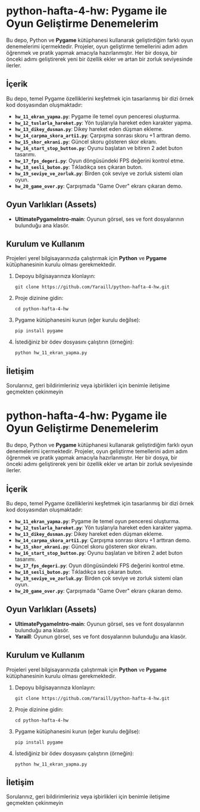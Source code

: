# python-hafta-4-hw: Pygame ile Oyun Geliştirme Denemelerim

Bu depo, Python ve **Pygame** kütüphanesi kullanarak geliştirdiğim farklı oyun denemelerimi içermektedir. Projeler, oyun geliştirme temellerini adım adım öğrenmek ve pratik yapmak amacıyla hazırlanmıştır. Her bir dosya, bir önceki adımı geliştirerek yeni bir özellik ekler ve artan bir zorluk seviyesinde ilerler.

## İçerik

Bu depo, temel Pygame özelliklerini keşfetmek için tasarlanmış bir dizi örnek kod dosyasından oluşmaktadır:

- **`hw_11_ekran_yapma.py`**: Pygame ile temel oyun penceresi oluşturma.
- **`hw_12_tuslarla_hareket.py`**: Yön tuşlarıyla hareket eden karakter yapma.
- **`hw_13_dikey_dusman.py`**: Dikey hareket eden düşman ekleme.
- **`hw_14_carpma_skora_arti1.py`**: Çarpışma sonrası skoru +1 arttıran demo.
- **`hw_15_skor_ekrani.py`**: Güncel skoru gösteren skor ekranı.
- **`hw_16_start_stop_button.py`**: Oyunu başlatan ve bitiren 2 adet buton tasarımı.
- **`hw_17_fps_degeri.py`**: Oyun döngüsündeki FPS değerini kontrol etme.
- **`hw_18_sesli_buton.py`**: Tıkladıkça ses çıkaran buton.
- **`hw_19_seviye_ve_zorluk.py`**: Birden çok seviye ve zorluk sistemi olan oyun.
- **`hw_20_game_over.py`**: Çarpışmada "Game Over" ekranı çıkaran demo.

## Oyun Varlıkları (Assets)

- **UltimatePygameIntro-main**: Oyunun görsel, ses ve font dosyalarının bulunduğu ana klasör.

## Kurulum ve Kullanım

Projeleri yerel bilgisayarınızda çalıştırmak için **Python** ve **Pygame** kütüphanesinin kurulu olması gerekmektedir.

1. Depoyu bilgisayarınıza klonlayın:
    
    `git clone https://github.com/Yaraill/python-hafta-4-hw.git`
    
2. Proje dizinine gidin:
    
    `cd python-hafta-4-hw`
    
3. Pygame kütüphanesini kurun (eğer kurulu değilse):
    
    `pip install pygame`
    
4. İstediğiniz bir ödev dosyasını çalıştırın (örneğin):
    
    `python hw_11_ekran_yapma.py`
    

## İletişim

Sorularınız, geri bildirimleriniz veya işbirlikleri için benimle iletişime geçmekten çekinmeyin

# python-hafta-4-hw: Pygame ile Oyun Geliştirme Denemelerim

Bu depo, Python ve **Pygame** kütüphanesi kullanarak geliştirdiğim farklı oyun denemelerimi içermektedir. Projeler, oyun geliştirme temellerini adım adım öğrenmek ve pratik yapmak amacıyla hazırlanmıştır. Her bir dosya, bir önceki adımı geliştirerek yeni bir özellik ekler ve artan bir zorluk seviyesinde ilerler.

## İçerik

Bu depo, temel Pygame özelliklerini keşfetmek için tasarlanmış bir dizi örnek kod dosyasından oluşmaktadır:

- **`hw_11_ekran_yapma.py`**: Pygame ile temel oyun penceresi oluşturma.
- **`hw_12_tuslarla_hareket.py`**: Yön tuşlarıyla hareket eden karakter yapma.
- **`hw_13_dikey_dusman.py`**: Dikey hareket eden düşman ekleme.
- **`hw_14_carpma_skora_arti1.py`**: Çarpışma sonrası skoru +1 arttıran demo.
- **`hw_15_skor_ekrani.py`**: Güncel skoru gösteren skor ekranı.
- **`hw_16_start_stop_button.py`**: Oyunu başlatan ve bitiren 2 adet buton tasarımı.
- **`hw_17_fps_degeri.py`**: Oyun döngüsündeki FPS değerini kontrol etme.
- **`hw_18_sesli_buton.py`**: Tıkladıkça ses çıkaran buton.
- **`hw_19_seviye_ve_zorluk.py`**: Birden çok seviye ve zorluk sistemi olan oyun.
- **`hw_20_game_over.py`**: Çarpışmada "Game Over" ekranı çıkaran demo.

## Oyun Varlıkları (Assets)

- **UltimatePygameIntro-main**: Oyunun görsel, ses ve font dosyalarının bulunduğu ana klasör.
- **Yaraill**: Oyunun görsel, ses ve font dosyalarının bulunduğu ana klasör.

## Kurulum ve Kullanım

Projeleri yerel bilgisayarınızda çalıştırmak için **Python** ve **Pygame** kütüphanesinin kurulu olması gerekmektedir.

1. Depoyu bilgisayarınıza klonlayın:
    
    `git clone https://github.com/Yaraill/python-hafta-4-hw.git`
    
2. Proje dizinine gidin:
    
    `cd python-hafta-4-hw`
    
3. Pygame kütüphanesini kurun (eğer kurulu değilse):
    
    `pip install pygame`
    
4. İstediğiniz bir ödev dosyasını çalıştırın (örneğin):
    
    `python hw_11_ekran_yapma.py`
    

## İletişim

Sorularınız, geri bildirimleriniz veya işbirlikleri için benimle iletişime geçmekten çekinmeyin
